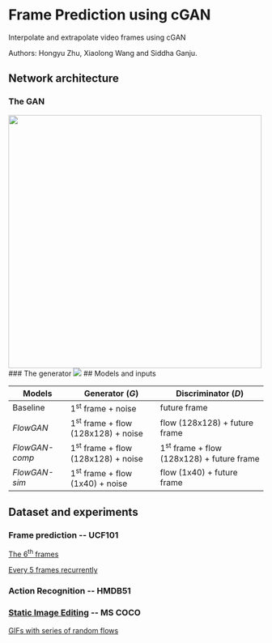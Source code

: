 # Frame Prediction using cGAN
Interpolate and extrapolate video frames using cGAN

Authors: Hongyu Zhu, Xiaolong Wang and Siddha Ganju.

## Network architecture
### The GAN
<img src="https://github.com/OMGitsHongyu/Frame_prediction_cGAN/blob/master/figures/approach.png" width="500">
### The generator
<img src="https://github.com/OMGitsHongyu/Frame_prediction_cGAN/blob/master/figures/model_archi.png">
## Models and inputs

| Models | Generator (*G*) |  Discriminator (*D*) |
|------- | --------------- | ---------------------|
|Baseline | 1<sup>st</sup> frame + noise | future frame|
|*FlowGAN*| 1<sup>st</sup> frame + flow (128x128) + noise | flow (128x128) + future frame |
|*FlowGAN-comp*| 1<sup>st</sup> frame + flow (128x128) + noise | 1<sup>st</sup> frame + flow (128x128) + future frame |
|*FlowGAN-sim*| 1<sup>st</sup> frame + flow (1x40) + noise  | flow (1x40)  + future frame |

## Dataset and experiments
### Frame prediction -- UCF101
[The 6<sup>th</sup> frames](https://omgitshongyu.github.io/Frame_prediction_cGAN/html/train_ucf_pred_5frame_30/1.html)


[Every 5 frames recurrently](https://omgitshongyu.github.io/Frame_prediction_cGAN/html/train_ucf_pred_5frame_recurrent/1.html)
### Action Recognition -- HMDB51
### [Static Image Editing](https://omgitshongyu.github.io/Frame_prediction_cGAN/html/ms_coco_pred_1frame_40flow/1.html) -- MS COCO
  [GIFs with series of random flows](https://omgitshongyu.github.io/Frame_prediction_cGAN/html/ms_coco_pred_1frame_40flow/7.html)
